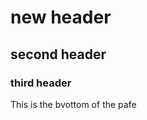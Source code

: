 # new header
## second header
### third header





























































This is the bvottom of the pafe



